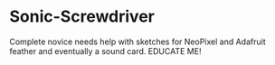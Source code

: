 # Sonic-Screwdriver
Complete novice needs help with sketches for NeoPixel and Adafruit feather and eventually a sound card. EDUCATE ME!
